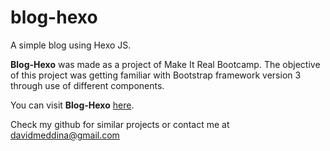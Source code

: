 # blog-hexo

A simple blog using Hexo JS.

**Blog-Hexo** was made as a project of Make It Real Bootcamp. The objective of this project was getting familiar with Bootstrap framework version 3 through use of different components.

You can visit **Blog-Hexo** [here](https://davidmeddina.github.io/blog-hexo/).

Check my github for similar projects or contact me at davidmeddina@gmail.com

